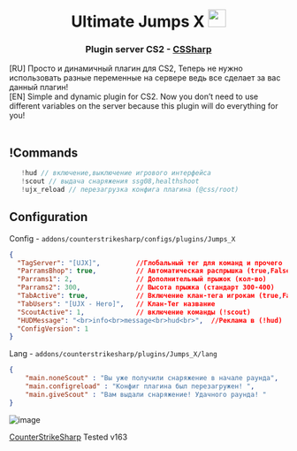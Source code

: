 <h1 align="center">Ultimate Jumps X <img src="https://github.com/blackcater/blackcater/raw/main/images/Hi.gif" height="32"/></h1>
<h3 align="center">Plugin server CS2 - <a href="https://github.com/roflmuffin/CounterStrikeSharp" target="_blank">CSSharp</a></h3>


[RU] Просто и динамичный плагин для CS2, Теперь не нужно использовать разные переменные на сервере ведь все сделает за вас данный плагин! 
<br>
[EN] Simple and dynamic plugin for CS2. Now you don’t need to use different variables on the server because this plugin will do everything for you!
<br>
<br>

<h2>!Commands</h2>

```c#
   !hud // включение,выключение игрового интерфейса
   !scout // выдача снаряжения ssg08,healthshoot
   !ujx_reload // перезагрузка конфига плагина (@css/root)
```
<h2>Configuration</h2>

Config - `addons/counterstrikesharp/configs/plugins/Jumps_X`
```json
{
  "TagServer": "[UJX]",         //Глобальный тег для команд и прочего 
  "ParramsBhop": true,          // Автоматическая распрышка (true,False) 
  "Parrams1": 2,                // Дополнительный прыжок (кол-во)
  "Parrams2": 300,              // Высота прыжка (стандарт 300-400) 
  "TabActive": true,            // Включение клан-тега игрокам (true,False) 
  "TabUsers": "[UJX - Hero]",   // Клан-Тег название 
  "ScoutActive": 1,             // включение команды (!scout) 
  "HUDMessage": "<br>info<br>message<br>hud<br>",  //Реклама в (!hud)
  "ConfigVersion": 1
}
```
Lang - `addons/counterstrikesharp/plugins/Jumps_X/lang`
```json
{
	"main.noneScout" : "Вы уже получили снаряжение в начале раунда",
	"main.configreload" : "Конфиг плагина был перезагружен! ",
	"main.giveScout" : "Вам выдали снаряжение! Удачного раунда! "
}
```
![image](https://github.com/XnNPerf/Jumps_X/assets/158213049/73ac2985-7dc4-45db-829d-745fae046e84)

<a href="https://github.com/roflmuffin/CounterStrikeSharp">CounterStrikeSharp</a> Tested v163
